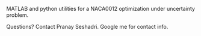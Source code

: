 MATLAB and python utilities for a NACA0012 optimization under uncertainty problem. 

Questions? Contact Pranay Seshadri. Google me for contact info.
